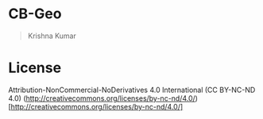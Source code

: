 # CB-Geo
> Krishna Kumar

# License
Attribution-NonCommercial-NoDerivatives 4.0 International (CC BY-NC-ND 4.0)
(http://creativecommons.org/licenses/by-nc-nd/4.0/)[http://creativecommons.org/licenses/by-nc-nd/4.0/]
